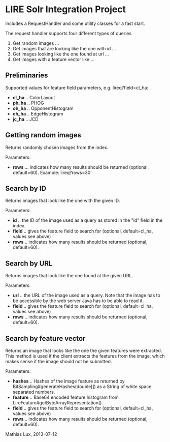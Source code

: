 LIRE Solr Integration Project
=============================

Includes a RequestHandler and some utility classes for a fast start.

The request handler supports four different types of queries

1. Get random images ...
2. Get images that are looking like the one with id ...
3. Get images looking like the one found at url ...
4. Get images with a feature vector like ...

Preliminaries
-------------
Supported values for feature field parameters, e.g. lireq?field=cl_ha:

- **cl_ha** .. ColorLayout
- **ph_ha** .. PHOG
- **oh_ha** .. OpponentHistogram
- **eh_ha** .. EdgeHistogram
- **jc_ha** .. JCD

Getting random images
---------------------
Returns randomly chosen images from the index.

Parameters:

- **rows** ... indicates how many results should be returned (optional, default=60). Example: lireq?rows=30

Search by ID
------------
Returns images that look like the one with the given ID.

Parameters:

- **id** .. the ID of the image used as a query as stored in the "id" field in the index.
- **field** .. gives the feature field to search for (optional, default=cl_ha, values see above)
- **rows** .. indicates how many results should be returned (optional, default=60).

Search by URL
-------------
Returns images that look like the one found at the given URL.

Parameters:

- **url** .. the URL of the image used as a query. Note that the image has to be accessible by the web server Java has to be able to read it.
- **field** .. gives the feature field to search for (optional, default=cl_ha, values see above)
- **rows** .. indicates how many results should be returned (optional, default=60).

Search by feature vector
------------------------
Returns an image that looks like the one the given features were extracted. This method is used if the client
extracts the features from the image, which makes sense if the image should not be submitted.

Parameters:

- **hashes** .. Hashes of the image feature as returned by BitSampling#generateHashes(double[]) as a String of white space separated numbers.
- **feature** .. Base64 encoded feature histogram from LireFeature#getByteArrayRepresentation().
- **field** .. gives the feature field to search for (optional, default=cl_ha, values see above)
- **rows** .. indicates how many results should be returned (optional, default=60).


Mathias Lux, 2013-07-12